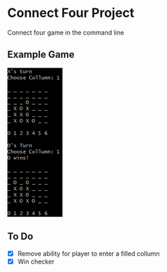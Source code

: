 # Connect Four Project 
Connect four game in the command line 



## Example Game
<img src="images/example.png">


## To Do 
- [X] Remove ability for player to enter a filled collumn
- [X] Win checker